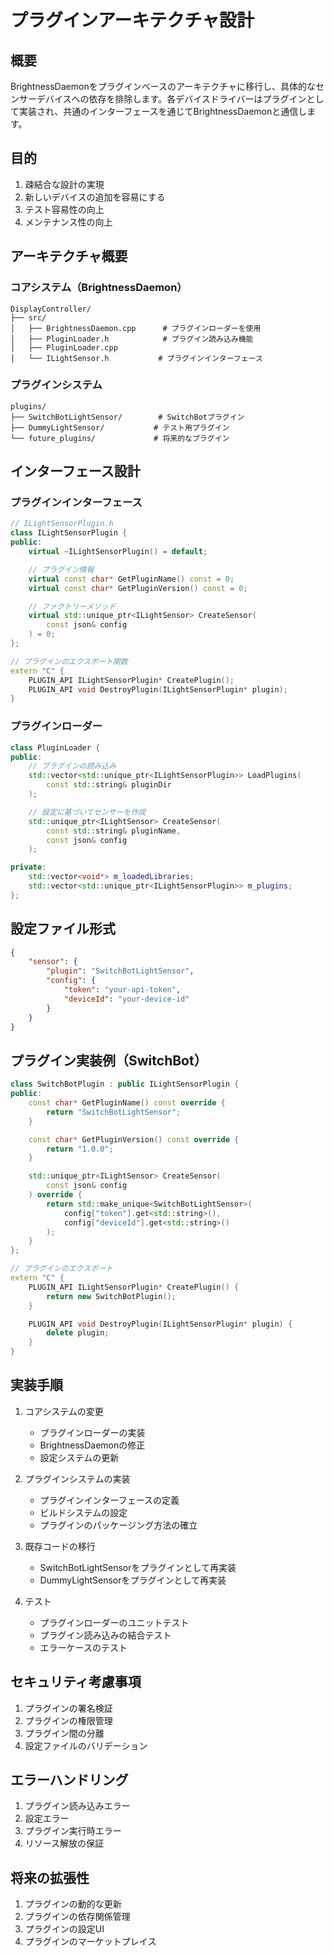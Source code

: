 # プラグインアーキテクチャ設計

## 概要
BrightnessDaemonをプラグインベースのアーキテクチャに移行し、具体的なセンサーデバイスへの依存を排除します。各デバイスドライバーはプラグインとして実装され、共通のインターフェースを通じてBrightnessDaemonと通信します。

## 目的
1. 疎結合な設計の実現
2. 新しいデバイスの追加を容易にする
3. テスト容易性の向上
4. メンテナンス性の向上

## アーキテクチャ概要

### コアシステム（BrightnessDaemon）
```
DisplayController/
├── src/
│   ├── BrightnessDaemon.cpp      # プラグインローダーを使用
│   ├── PluginLoader.h            # プラグイン読み込み機能
│   ├── PluginLoader.cpp
│   └── ILightSensor.h           # プラグインインターフェース
```

### プラグインシステム
```
plugins/
├── SwitchBotLightSensor/        # SwitchBotプラグイン
├── DummyLightSensor/           # テスト用プラグイン
└── future_plugins/             # 将来的なプラグイン
```

## インターフェース設計

### プラグインインターフェース
```cpp
// ILightSensorPlugin.h
class ILightSensorPlugin {
public:
    virtual ~ILightSensorPlugin() = default;

    // プラグイン情報
    virtual const char* GetPluginName() const = 0;
    virtual const char* GetPluginVersion() const = 0;

    // ファクトリーメソッド
    virtual std::unique_ptr<ILightSensor> CreateSensor(
        const json& config
    ) = 0;
};

// プラグインのエクスポート関数
extern "C" {
    PLUGIN_API ILightSensorPlugin* CreatePlugin();
    PLUGIN_API void DestroyPlugin(ILightSensorPlugin* plugin);
}
```

### プラグインローダー
```cpp
class PluginLoader {
public:
    // プラグインの読み込み
    std::vector<std::unique_ptr<ILightSensorPlugin>> LoadPlugins(
        const std::string& pluginDir
    );

    // 設定に基づいてセンサーを作成
    std::unique_ptr<ILightSensor> CreateSensor(
        const std::string& pluginName,
        const json& config
    );

private:
    std::vector<void*> m_loadedLibraries;
    std::vector<std::unique_ptr<ILightSensorPlugin>> m_plugins;
};
```

## 設定ファイル形式
```json
{
    "sensor": {
        "plugin": "SwitchBotLightSensor",
        "config": {
            "token": "your-api-token",
            "deviceId": "your-device-id"
        }
    }
}
```

## プラグイン実装例（SwitchBot）
```cpp
class SwitchBotPlugin : public ILightSensorPlugin {
public:
    const char* GetPluginName() const override {
        return "SwitchBotLightSensor";
    }

    const char* GetPluginVersion() const override {
        return "1.0.0";
    }

    std::unique_ptr<ILightSensor> CreateSensor(
        const json& config
    ) override {
        return std::make_unique<SwitchBotLightSensor>(
            config["token"].get<std::string>(),
            config["deviceId"].get<std::string>()
        );
    }
};

// プラグインのエクスポート
extern "C" {
    PLUGIN_API ILightSensorPlugin* CreatePlugin() {
        return new SwitchBotPlugin();
    }

    PLUGIN_API void DestroyPlugin(ILightSensorPlugin* plugin) {
        delete plugin;
    }
}
```

## 実装手順

1. コアシステムの変更
   - プラグインローダーの実装
   - BrightnessDaemonの修正
   - 設定システムの更新

2. プラグインシステムの実装
   - プラグインインターフェースの定義
   - ビルドシステムの設定
   - プラグインのパッケージング方法の確立

3. 既存コードの移行
   - SwitchBotLightSensorをプラグインとして再実装
   - DummyLightSensorをプラグインとして再実装

4. テスト
   - プラグインローダーのユニットテスト
   - プラグイン読み込みの結合テスト
   - エラーケースのテスト

## セキュリティ考慮事項
1. プラグインの署名検証
2. プラグインの権限管理
3. プラグイン間の分離
4. 設定ファイルのバリデーション

## エラーハンドリング
1. プラグイン読み込みエラー
2. 設定エラー
3. プラグイン実行時エラー
4. リソース解放の保証

## 将来の拡張性
1. プラグインの動的な更新
2. プラグインの依存関係管理
3. プラグインの設定UI
4. プラグインのマーケットプレイス

